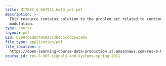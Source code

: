 ```yaml
---
title: MITRES_6_007S11_hw13_sol.pdf
description: >-
  This resource contains solution to the problem set related to continuous-time
  modulation.
type: course
layout: pdf
uid: 62e9cb1d8d406927c3bec5cdd26eca06
file_type: application/pdf
file_location: >-
  https://open-learning-course-data-production.s3.amazonaws.com/res-6-007-signals-and-systems-spring-2011/62e9cb1d8d406927c3bec5cdd26eca06_MITRES_6_007S11_hw13_sol.pdf
course_id: res-6-007-signals-and-systems-spring-2011
---
```

